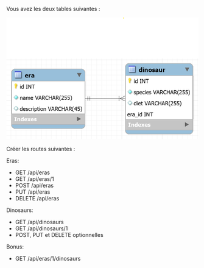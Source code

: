 Vous avez les deux tables suivantes :

![img](database.png)

Créer les routes suivantes : 

Eras:
- GET /api/eras
- GET /api/eras/1
- POST /api/eras
- PUT /api/eras
- DELETE /api/eras

Dinosaurs:
- GET /api/dinosaurs
- GET /api/dinosaurs/1
- POST, PUT et DELETE optionnelles

Bonus:
- GET /api/eras/1/dinosaurs